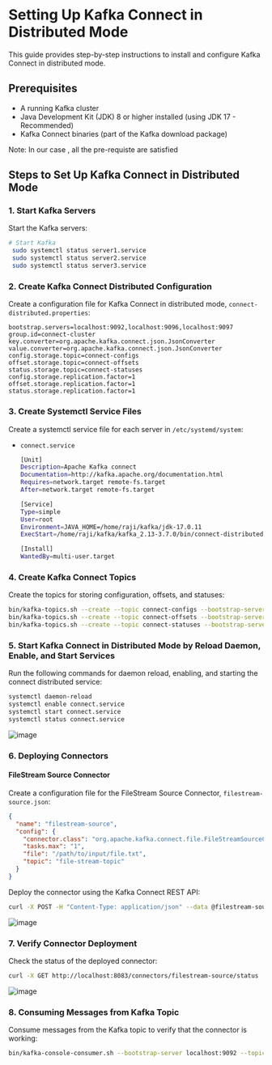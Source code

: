 # Setting Up Kafka Connect in Distributed Mode

This guide provides step-by-step instructions to install and configure Kafka Connect in distributed mode.

## Prerequisites

- A running Kafka cluster
- Java Development Kit (JDK) 8 or higher installed (using JDK 17 - Recommended)
- Kafka Connect binaries (part of the Kafka download package)

Note: In our case , all the pre-requiste are satisfied

## Steps to Set Up Kafka Connect in Distributed Mode

### 1. Start Kafka Servers

Start the Kafka servers:

```bash
# Start Kafka
 sudo systemctl status server1.service
 sudo systemctl status server2.service
 sudo systemctl status server3.service
```

### 2. Create Kafka Connect Distributed Configuration

Create a configuration file for Kafka Connect in distributed mode, `connect-distributed.properties`:

```properties
bootstrap.servers=localhost:9092,localhost:9096,localhost:9097
group.id=connect-cluster
key.converter=org.apache.kafka.connect.json.JsonConverter
value.converter=org.apache.kafka.connect.json.JsonConverter
config.storage.topic=connect-configs
offset.storage.topic=connect-offsets
status.storage.topic=connect-statuses
config.storage.replication.factor=1
offset.storage.replication.factor=1
status.storage.replication.factor=1
```

### 3. Create Systemctl Service Files

Create a systemctl service file for each server in `/etc/systemd/system`:

- `connect.service`
  ```bash
  [Unit]
  Description=Apache Kafka connect
  Documentation=http://kafka.apache.org/documentation.html
  Requires=network.target remote-fs.target
  After=network.target remote-fs.target

  [Service]
  Type=simple
  User=root
  Environment=JAVA_HOME=/home/raji/kafka/jdk-17.0.11
  ExecStart=/home/raji/kafka/kafka_2.13-3.7.0/bin/connect-distributed.sh /home/raji/kafka/kafka_2.13-3.7.0/config/connect-distributed.properties

  [Install]
  WantedBy=multi-user.target
  ```

### 4. Create Kafka Connect Topics

Create the topics for storing configuration, offsets, and statuses:

```bash
bin/kafka-topics.sh --create --topic connect-configs --bootstrap-server localhost:9092 --partitions 3 --replication-factor 3
bin/kafka-topics.sh --create --topic connect-offsets --bootstrap-server localhost:9092 --partitions 50 --replication-factor 3
bin/kafka-topics.sh --create --topic connect-statuses --bootstrap-server localhost:9092 --partitions 10 --replication-factor 3
```
  
### 5. Start Kafka Connect in Distributed Mode by Reload Daemon, Enable, and Start Services

Run the following commands for daemon reload, enabling, and starting the connect distributed service:

```bash
systemctl daemon-reload
systemctl enable connect.service  
systemctl start connect.service  
systemctl status connect.service  
```
![image](https://github.com/m-rajitha/Lowes-kafka-usecase/assets/142714131/6e34c20d-dd92-448d-82d0-c6d0156be508)



### 6. Deploying Connectors

#### FileStream Source Connector

Create a configuration file for the FileStream Source Connector, `filestream-source.json`:

```json
{
  "name": "filestream-source",
  "config": {
    "connector.class": "org.apache.kafka.connect.file.FileStreamSourceConnector",
    "tasks.max": "1",
    "file": "/path/to/input/file.txt",
    "topic": "file-stream-topic"
  }
}
```

Deploy the connector using the Kafka Connect REST API:

```bash
curl -X POST -H "Content-Type: application/json" --data @filestream-source.json http://localhost:8083/connectors
```
![image](https://github.com/m-rajitha/Lowes-kafka-usecase/assets/142714131/75713fd5-8ddc-4b7b-9bab-6a0023e9bb05)

### 7. Verify Connector Deployment

Check the status of the deployed connector:

```bash
curl -X GET http://localhost:8083/connectors/filestream-source/status
```

![image](https://github.com/m-rajitha/Lowes-kafka-usecase/assets/142714131/592b7697-310e-4645-b96f-0697a6adb859)


### 8. Consuming Messages from Kafka Topic

Consume messages from the Kafka topic to verify that the connector is working:

```bash
bin/kafka-console-consumer.sh --bootstrap-server localhost:9092 --topic file-stream-topic --from-beginning
```

